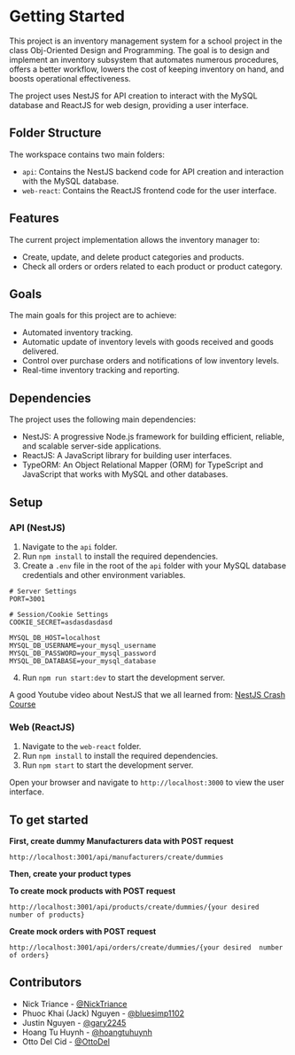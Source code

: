 # Getting Started

This project is an inventory management system for a school project in the class Obj-Oriented Design and Programming. The goal is to design and implement an inventory subsystem that automates numerous procedures, offers a better workflow, lowers the cost of keeping inventory on hand, and boosts operational effectiveness.

The project uses NestJS for API creation to interact with the MySQL database and ReactJS for web design, providing a user interface.

## Folder Structure

The workspace contains two main folders:

- `api`: Contains the NestJS backend code for API creation and interaction with the MySQL database.
- `web-react`: Contains the ReactJS frontend code for the user interface.

## Features

The current project implementation allows the inventory manager to:

- Create, update, and delete product categories and products.
- Check all orders or orders related to each product or product category.

## Goals

The main goals for this project are to achieve:

- Automated inventory tracking.
- Automatic update of inventory levels with goods received and goods delivered.
- Control over purchase orders and notifications of low inventory levels.
- Real-time inventory tracking and reporting.

## Dependencies

The project uses the following main dependencies:

- NestJS: A progressive Node.js framework for building efficient, reliable, and scalable server-side applications.
- ReactJS: A JavaScript library for building user interfaces.
- TypeORM: An Object Relational Mapper (ORM) for TypeScript and JavaScript that works with MySQL and other databases.

## Setup

### API (NestJS)

1. Navigate to the `api` folder.
2. Run `npm install` to install the required dependencies.
3. Create a `.env` file in the root of the `api` folder with your MySQL database credentials and other environment variables.
```
# Server Settings
PORT=3001

# Session/Cookie Settings
COOKIE_SECRET=asdasdasdasd

MYSQL_DB_HOST=localhost
MYSQL_DB_USERNAME=your_mysql_username
MYSQL_DB_PASSWORD=your_mysql_password
MYSQL_DB_DATABASE=your_mysql_database
```

4. Run `npm run start:dev` to start the development server.

A good Youtube video about NestJS that we all learned from: [NestJS Crash Course](https://www.youtube.com/watch?v=xzu3QXwo1BU)

### Web (ReactJS)

1. Navigate to the `web-react` folder.
2. Run `npm install` to install the required dependencies.
3. Run `npm start` to start the development server.

Open your browser and navigate to `http://localhost:3000` to view the user interface.

## To get started

**First, create dummy Manufacturers data with POST request**
```
http://localhost:3001/api/manufacturers/create/dummies
```

**Then, create your product types**

**To create mock products with POST request**
```
http://localhost:3001/api/products/create/dummies/{your desired  number of products}
```

**Create mock orders with POST request**
```
http://localhost:3001/api/orders/create/dummies/{your desired  number of orders}
```


## Contributors

- Nick Triance - [@NickTriance](https://github.com/NickTriance)
- Phuoc Khai (Jack) Nguyen - [@bluesimp1102](https://github.com/bluesimp1102)
- Justin Nguyen - [@gary2245](https://github.com/gary2245)
- Hoang Tu Huynh - [@hoangtuhuynh](https://github.com/hoangtuhuynh)
- Otto Del Cid - [@OttoDel](https://github.com/OttoDel)
